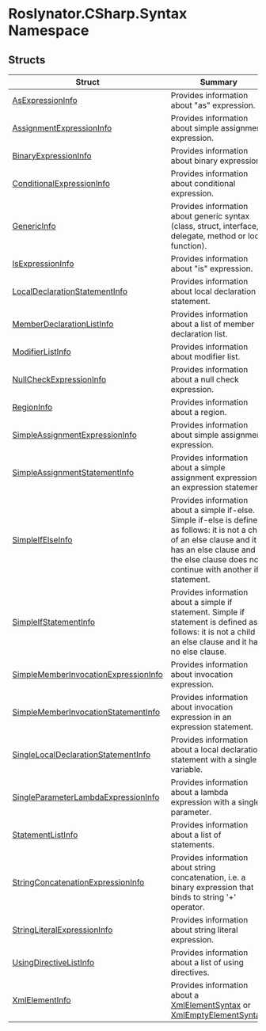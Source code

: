 # Roslynator\.CSharp\.Syntax Namespace

## Structs

| Struct | Summary |
| ------ | ------- |
| [AsExpressionInfo](AsExpressionInfo/README.md) | Provides information about "as" expression\. |
| [AssignmentExpressionInfo](AssignmentExpressionInfo/README.md) | Provides information about simple assignment expression\. |
| [BinaryExpressionInfo](BinaryExpressionInfo/README.md) | Provides information about binary expression\. |
| [ConditionalExpressionInfo](ConditionalExpressionInfo/README.md) | Provides information about conditional expression\. |
| [GenericInfo](GenericInfo/README.md) | Provides information about generic syntax \(class, struct, interface, delegate, method or local function\)\. |
| [IsExpressionInfo](IsExpressionInfo/README.md) | Provides information about "is" expression\. |
| [LocalDeclarationStatementInfo](LocalDeclarationStatementInfo/README.md) | Provides information about local declaration statement\. |
| [MemberDeclarationListInfo](MemberDeclarationListInfo/README.md) | Provides information about a list of member declaration list\. |
| [ModifierListInfo](ModifierListInfo/README.md) | Provides information about modifier list\. |
| [NullCheckExpressionInfo](NullCheckExpressionInfo/README.md) | Provides information about a null check expression\. |
| [RegionInfo](RegionInfo/README.md) | Provides information about a region\. |
| [SimpleAssignmentExpressionInfo](SimpleAssignmentExpressionInfo/README.md) | Provides information about simple assignment expression\. |
| [SimpleAssignmentStatementInfo](SimpleAssignmentStatementInfo/README.md) | Provides information about a simple assignment expression in an expression statement\. |
| [SimpleIfElseInfo](SimpleIfElseInfo/README.md) | Provides information about a simple if\-else\. Simple if\-else is defined as follows: it is not a child of an else clause and it has an else clause and the else clause does not continue with another if statement\. |
| [SimpleIfStatementInfo](SimpleIfStatementInfo/README.md) | Provides information about a simple if statement\. Simple if statement is defined as follows: it is not a child of an else clause and it has no else clause\. |
| [SimpleMemberInvocationExpressionInfo](SimpleMemberInvocationExpressionInfo/README.md) | Provides information about invocation expression\. |
| [SimpleMemberInvocationStatementInfo](SimpleMemberInvocationStatementInfo/README.md) | Provides information about invocation expression in an expression statement\. |
| [SingleLocalDeclarationStatementInfo](SingleLocalDeclarationStatementInfo/README.md) | Provides information about a local declaration statement with a single variable\. |
| [SingleParameterLambdaExpressionInfo](SingleParameterLambdaExpressionInfo/README.md) | Provides information about a lambda expression with a single parameter\. |
| [StatementListInfo](StatementListInfo/README.md) | Provides information about a list of statements\. |
| [StringConcatenationExpressionInfo](StringConcatenationExpressionInfo/README.md) | Provides information about string concatenation, i\.e\. a binary expression that binds to string '\+' operator\. |
| [StringLiteralExpressionInfo](StringLiteralExpressionInfo/README.md) | Provides information about string literal expression\. |
| [UsingDirectiveListInfo](UsingDirectiveListInfo/README.md) | Provides information about a list of using directives\. |
| [XmlElementInfo](XmlElementInfo/README.md) | Provides information about a [XmlElementSyntax](https://docs.microsoft.com/en-us/dotnet/api/microsoft.codeanalysis.csharp.syntax.xmlelementsyntax) or [XmlEmptyElementSyntax](https://docs.microsoft.com/en-us/dotnet/api/microsoft.codeanalysis.csharp.syntax.xmlemptyelementsyntax)\. |

